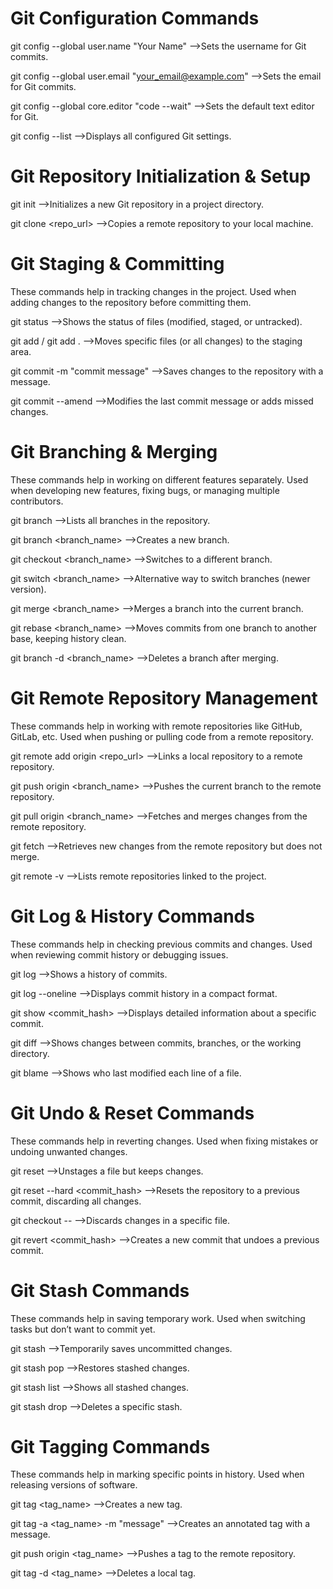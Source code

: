 # Git Configuration Commands

 git config --global user.name "Your Name"
 -->Sets the username for Git commits.

 git config --global user.email "your_email@example.com"
 -->Sets the email for Git commits.

 git config --global core.editor "code --wait"
 -->Sets the default text editor for Git.

 git config --list
 -->Displays all configured Git settings.

# Git Repository Initialization & Setup

 git init
-->Initializes a new Git repository in a project directory.

 git clone <repo_url>
-->Copies a remote repository to your local machine.

# Git Staging & Committing
These commands help in tracking changes in the project.
Used when adding changes to the repository before committing them.

 git status
-->Shows the status of files (modified, staged, or untracked).

 git add <file> / git add .
-->Moves specific files (or all changes) to the staging area.

 git commit -m "commit message"
-->Saves changes to the repository with a message.

 git commit --amend
-->Modifies the last commit message or adds missed changes.

# Git Branching & Merging
These commands help in working on different features separately.
Used when developing new features, fixing bugs, or managing multiple contributors.

 git branch
-->Lists all branches in the repository.

 git branch <branch_name>
-->Creates a new branch.

 git checkout <branch_name>
-->Switches to a different branch.

 git switch <branch_name>
-->Alternative way to switch branches (newer version).

 git merge <branch_name>
-->Merges a branch into the current branch.

 git rebase <branch_name>
-->Moves commits from one branch to another base, keeping history clean.

 git branch -d <branch_name>
-->Deletes a branch after merging.

# Git Remote Repository Management
These commands help in working with remote repositories like GitHub, GitLab, etc.
Used when pushing or pulling code from a remote repository.

 git remote add origin <repo_url>
-->Links a local repository to a remote repository.

 git push origin <branch_name>
-->Pushes the current branch to the remote repository.

 git pull origin <branch_name>
-->Fetches and merges changes from the remote repository.

 git fetch
-->Retrieves new changes from the remote repository but does not merge.

 git remote -v
-->Lists remote repositories linked to the project.

# Git Log & History Commands
These commands help in checking previous commits and changes.
Used when reviewing commit history or debugging issues.

 git log
-->Shows a history of commits.

 git log --oneline
-->Displays commit history in a compact format.

 git show <commit_hash>
-->Displays detailed information about a specific commit.

 git diff
-->Shows changes between commits, branches, or the working directory.

 git blame <file>
-->Shows who last modified each line of a file.

# Git Undo & Reset Commands
These commands help in reverting changes.
Used when fixing mistakes or undoing unwanted changes.

 git reset <file>
-->Unstages a file but keeps changes.

 git reset --hard <commit_hash>
-->Resets the repository to a previous commit, discarding all changes.

 git checkout -- <file>
-->Discards changes in a specific file.

 git revert <commit_hash>
-->Creates a new commit that undoes a previous commit.

# Git Stash Commands
These commands help in saving temporary work.
Used when switching tasks but don’t want to commit yet.

 git stash
-->Temporarily saves uncommitted changes.

 git stash pop
-->Restores stashed changes.

 git stash list
-->Shows all stashed changes.

 git stash drop
-->Deletes a specific stash.

# Git Tagging Commands
These commands help in marking specific points in history.
Used when releasing versions of software.

 git tag <tag_name>
-->Creates a new tag.

 git tag -a <tag_name> -m "message"
-->Creates an annotated tag with a message.

 git push origin <tag_name>
-->Pushes a tag to the remote repository.

 git tag -d <tag_name>
-->Deletes a local tag.
